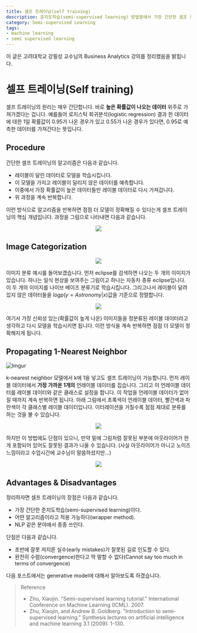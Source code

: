 ```yaml
---
title: 셀프 트레이닝(self training) 
description: 준지도학습(semi-supervised learning) 방법중에서 가장 간단한 셀프 트레이닝(self training)에 대하여 알아보도록 하겠습니다. 높은 확률값이 나오면 가중치를 주는 간단한 방식으로 손쉽게 모델의 성능 향상을 꾀할 수 있는 테크닉입니다.
category: Semi-supervised Learning
tags: 
- machine learning
- semi supervised learning
---
```





이 글은 고려대학교 강필성 교수님의 Business Analytics 강의를 정리했음을 밝힙니다.

# 셀프 트레이닝(Self training)

셀프 트레이닝의 원리는 매우 간단합니다. 바로 **높은 확률값이 나오는 데이터** 위주로 가져가겠다는 겁니다. 예를들어 로지스틱 회귀분석(logistic regression) 결과 한 데이터에 대한 1일 확률값이 0.95가 나온 경우가 있고 0.55가 나온 경우가 있다면, 0.95로 예측한 데이터를 가져간다는 뜻입니다.

## Procedure

간단한 셀프 트레이닝의 알고리즘은 다음과 같습니다.

- 레이블이 달린 데이터로 모델을 학습시킵니다.
- 이 모델을 가지고 레이블이 달리지 않은 데이터를 예측합니다.
- 이중에서 가장 확률값이 높은 데이터들만 레이블 데이터로 다시 가져갑니다.
- 위 과정을 계속 반복합니다.

이런 방식으로 알고리즘을 반복하면 점점 더 모델이 정확해질 수 있다는게 셀프 트레이닝의 핵심 개념입니다. 과정을 그림으로 나타내면 다음과 같습니다.

<div align = "center"><a href="https://imgur.com/puPDnOX"><img src="https://i.imgur.com/puPDnOX.png" /></a></div>

## Image Categorization

<div align="center"><a href="https://imgur.com/uchE1Cq"><img src="https://i.imgur.com/uchE1Cq.png"  /></a></div>

이미지 분류 예시를 들어보겠습니다. 먼저 eclipse를 검색하면 나오는 두 개의 이미지가 있습니다. 하나는 일식 현상을 보여주는 그림이고 하나는 자동차 종류 eclipse입니다. 이 두 개의 이미지를 나이브 베이즈 분류기로 학습시킵니다. 그리고나서 레이블이 달려있지 않은 데이터들을 $logp(y=Astronomy|x)$값을 기준으로 정렬합니다. 

<div align="center"><a href="https://imgur.com/Pf8RP7V"><img src="https://i.imgur.com/Pf8RP7V.png"/></a></div>

여기서 가장 신뢰성 있는(확률값이 높게 나온) 이미지들을 정분류된 레이블 데이터라고 생각하고 다시 모델을 학습시키면 됩니다. 이런 방식을 계속 반복하면 점점 더 모델이 정확해지게 됩니다.

## Propagating 1-Nearest Neighbor

![Imgur](https://i.imgur.com/a5Ofvq2.png)

k-nearest neighbor 모델에서 k에 1을 넣고도 셀프 트레이닝이 가능합니다. 먼저 레이블 데이터에서 **가장 가까운 1개의** 언레이블 데이터를 집습니다. 그리고 이 언레이블 데이터를 레이블 데이터와 같은 클래스로 설정을 합니다. 이 작업을 언레이블 데이터가 없어질 때까지 계속 반복하면 됩니다. 아래 그림에서 초록색이 언레이블 데이터, 빨간색과 파란색이 각 클래스별 레이블 데이터입니다. 이터레이션을 거칠수록 점점 제대로 분류를 하는 것을 볼 수 있습니다.

<div align="center"><a href="https://imgur.com/nWdYT5h"><img src="https://i.imgur.com/nWdYT5h.png" /></a></div>

하지만 이 방법에도 단점이 있으니, 만약 밑에 그림처럼 잘못된 부분에 아웃라이어가 한 개 포함되어 있어도 잘못된 결과가 나올 수 있습니다. (사실 아웃라이어가 아니고 노이즈 느낌이라고 수업시간에 교수님이 말씀하셨지만...)

<div align="center"><a href="https://imgur.com/9PzsDpU"><img src="https://i.imgur.com/9PzsDpU.png"/></a></div>

## Advantages & Disadvantages

정리하자면 셀프 트레이닝의 장점은 다음과 같습니다.
- 가장 간단한 준지도학습(semi-supervised learning)이다.
- 어떤 알고리즘이라고 적용 가능하다(wrapper method).
- NLP 같은 분야에서 종종 쓰인다.

단점은 다음과 같습니다.
- 초반에 잘못 저지른 실수(early mistakes)가 잘못된 길로 인도할 수 있다.
- 완전히 수렴(convergence)한다고 딱 말할 수 없다(Cannot say too much in terms of convergence)

다음 포스트에서는 generative model에 대해서 알아보도록 하겠습니다. 

> Reference
>* Zhu, Xiaojin. "Semi-supervised learning tutorial." International Conference on Machine Learning (ICML). 2007.
>* Zhu, Xiaojin, and Andrew B. Goldberg. "Introduction to semi-supervised learning." Synthesis lectures on artificial intelligence and machine learning 3.1 (2009): 1-130.

